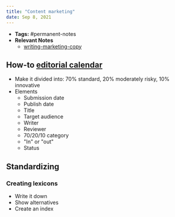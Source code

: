 ```yaml
---
title: "Content marketing"
date: Sep 8, 2021
---
```


- **Tags:** #permanent-notes 
- **Relevant Notes**
	- [writing-marketing-copy](notes/writing-marketing-copy.md)


## How-to [editorial calendar](notes/editorial-calendar.md)
- Make it divided into: 70% standard, 20% moderately risky, 10% innovative
- Elements
	- Submission date
	- Publish date
	- Title
	- Target audience
	- Writer
	- Reviewer
	- 70/20/10 category
	- "In" or "out"
	- Status

## Standardizing
### Creating lexicons
- Write it down
- Show alternatives
- Create an index